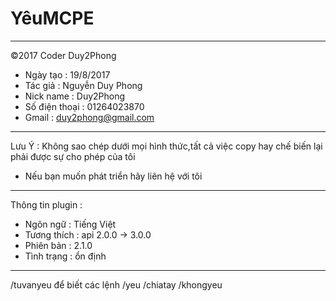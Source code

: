 # YêuMCPE
______________________________
©2017 Coder Duy2Phong
- Ngày tạo : 19/8/2017
- Tác giả : Nguyễn Duy Phong
- Nick name : Duy2Phong
- Số điện thoại : 01264023870
- Gmail : duy2phong@gmail.com
______________________________
Lưu Ý : Không sao chép dưới mọi
hình thức,tất cả việc copy hay
chế biến lại phải được sự cho
phép của tôi
+ Nếu bạn muốn phát triển hãy 
liên hệ với tôi
______________________________
Thông tin plugin :
- Ngôn ngữ : Tiếng Việt
- Tương thích : api 2.0.0 -> 3.0.0
- Phiên bản : 2.1.0
- Tình trạng : ổn định
_____________________________
/tuvanyeu để biết các lệnh
/yeu 
/chiatay 
/khongyeu
